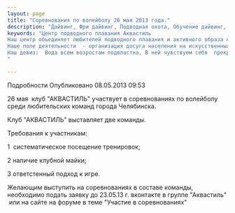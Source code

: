 ```yaml
---
layout: page
title: "Соревнования по волейболу 26 мая 2013 года."
description: "Дайвинг, Фри дайвинг, Подводная охота, Обучение дайвинг, Сертификат дайвинг"
keywords: "Центр подводного плавания Аквастиль
Наш центр объединяет любителей подводного плавания и активного образа жизни.
Наше поле деятельности  - организация досуга населения на искусственных и естественных водоёмах.
Наш девиз:  Вода всем возростам подвластна, В ней чувствуем себя  прекрасно!
"

---
```


Подробности
     Опубликовано 08.05.2013 09:53 

26 мая  клуб "АКВАСТИЛЬ" участвует в соревнованиях по волейболу среди любительских команд города Челябинска.

Клуб "АКВАСТИЛЬ" выставляет две команды. 

Требования к участникам:

1  систематическое посещение тренировок;

2 наличие клубной майки;

3 ответстенный подход к игре.

Желающим выступить на соревнованиях в составе команды, необходимо подать заявку до 23.05.13 г. вконтакте в группе "Аквастиль"  или на сайте на форуме в теме "Участие в соревнованиях"